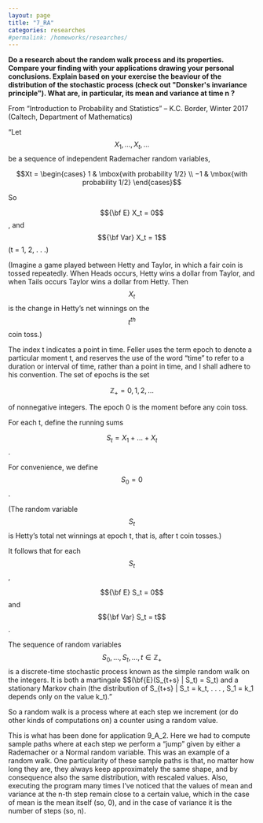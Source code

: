 ```yaml
---
layout: page
title: "7_RA"
categories: researches
#permalink: /homeworks/researches/
---
```

<script type="text/x-mathjax-config">
  MathJax.Hub.Config({
    extensions: [
      "MathMenu.js",
      "MathZoom.js",
      "AssistiveMML.js",
      "a11y/accessibility-menu.js"
    ],
    jax: ["input/TeX", "output/CommonHTML"],
    TeX: {
      extensions: [
        "AMSmath.js",
        "AMSsymbols.js",
        "noErrors.js",
        "noUndefined.js",
      ]
    }
  });
</script>
<script type="text/javascript" async
  src="https://cdnjs.cloudflare.com/ajax/libs/mathjax/2.7.5/MathJax.js?config=TeX-MML-AM_CHTML">
</script>
<b>Do a research about the random walk process and its properties. Compare your finding with your applications drawing your personal conclusions. Explain based on your exercise the beaviour of the distribution of the stochastic process (check out "Donsker's invariance principle"). What are, in particular, its mean and variance at time n ?</b>

From “Introduction to Probability and Statistics” – K.C. Border, Winter 2017 (Caltech, Department of Mathematics)

“Let $$X_1, . . . , X_t, . . .$$ be a sequence of independent Rademacher random variables, 

$$Xt = \begin{cases} 1 & \mbox{with probability 1/2} \\ −1 & \mbox{with probability 1/2} \end{cases}$$

So

 $${\bf E} X_t = 0$$, and $${\bf Var} X_t = 1$$ (t = 1, 2, . . .)

(Imagine a game played between Hetty and Taylor, in which a fair coin is tossed repeatedly. When Heads occurs, Hetty wins a dollar from Taylor, and when Tails occurs Taylor wins a dollar from Hetty. Then $$X_t$$ is the change in Hetty’s net winnings on the $$t^{th}$$ coin toss.)

The index t indicates a point in time. Feller uses the term epoch to denote a particular moment t, and reserves the use of the word “time” to refer to a duration or interval of time, rather than a point in time, and I shall adhere to his convention. The set of epochs is the set 

$$\mathbb{Z}_+ = {0, 1, 2, . . . }$$

 of nonnegative integers. The epoch 0 is the moment before any coin toss. 

For each t, define the running sums 

$$S_t = X_1 + . . . + X_t$$. 

For convenience, we define $$S_0 = 0$$. 

(The random variable $$S_t$$ is Hetty’s total net winnings at epoch t, that is, after t coin tosses.)

 It follows that for each $$S_t$$, 

$${\bf E} S_t = 0$$ and $${\bf Var} S_t = t$$. 

The sequence of random variables $$S_0, . . . , S_t, . . . , t \in \mathbb{Z}_+$$ is a discrete-time stochastic process known as the simple random walk on the integers. It is both a martingale $$(\bf{E}(S_{t+s} \| S_t) = S_t) and a stationary Markov chain (the distribution of S_{t+s} \| S_t = k_t, . . . , S_1 = k_1 depends only on the value k_t).”

So a random walk is a process where at each step we increment (or do other kinds of computations on) a counter using a random value.

This is what has been done for application 9_A_2. Here we had to compute sample paths where at each step we perform a “jump” given by either a Rademacher or a Normal random variable. This was an example of a random walk. One particularity of these sample paths is that, no matter how long they are, they always keep approximately the same shape, and by consequence also the same distribution, with rescaled values. Also, executing the program many times I’ve noticed that the values of mean and variance at the n-th step remain close to a certain value, which in the case of mean is the mean itself (so, 0), and in the case of variance it is the number of steps (so, n).



